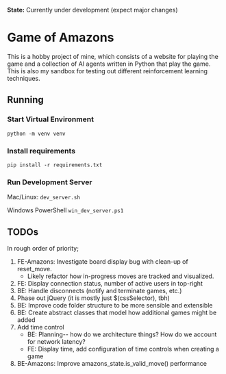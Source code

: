 **State:** Currently under development (expect major changes)

# Game of Amazons
This is a hobby project of mine, which consists of a website for playing the game and a collection of AI agents written in Python that play the game.
This is also my sandbox for testing out different reinforcement learning techniques.

## Running

### Start Virtual Environment
`python -m venv venv`

### Install requirements
`pip install -r requirements.txt`

### Run Development Server
Mac/Linux:
`dev_server.sh`

Windows PowerShell
`win_dev_server.ps1`

## TODOs
In rough order of priority;
1. FE-Amazons: Investigate board display bug with clean-up of reset_move.
    - Likely refactor how in-progress moves are tracked and visualized.
1. FE: Display connection status, number of active users in top-right
1. BE: Handle disconnects (notify and terminate games, etc.)
1. Phase out jQuery (it is mostly just $(cssSelector), tbh)
1. BE: Improve code folder structure to be more sensible and extensible
1. BE: Create abstract classes that model how additional games might be added
1. Add time control
    - BE: Planning-- how do we architecture things? How do we account for network latency?
    - FE: Display time, add configuration of time controls when creating a game
1. BE-Amazons: Improve amazons_state.is_valid_move() performance